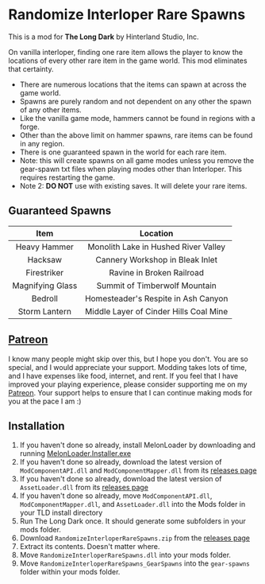 ﻿# Randomize Interloper Rare Spawns

This is a mod for **The Long Dark** by Hinterland Studio, Inc.

On vanilla interloper, finding one rare item allows the player to know the locations of every other rare item in the game world. This mod eliminates that certainty.

* There are numerous locations that the items can spawn at across the game world.
* Spawns are purely random and not dependent on any other the spawn of any other items.
* Like the vanilla game mode, hammers cannot be found in regions with a forge.
* Other than the above limit on hammer spawns, rare items can be found in any region.
* There is one guaranteed spawn in the world for each rare item.
* Note: this will create spawns on all game modes unless you remove the gear-spawn txt files when playing modes other than Interloper. This requires restarting the game.
* Note 2: **DO NOT** use with existing saves. It will delete your rare items.

## Guaranteed Spawns

| Item | Location |
| :---: | :-----: |
| Heavy Hammer | Monolith Lake in Hushed River Valley |
| Hacksaw | Cannery Workshop in Bleak Inlet |
| Firestriker | Ravine in Broken Railroad |
| Magnifying Glass | Summit of Timberwolf Mountain |
| Bedroll | Homesteader's Respite in Ash Canyon |
| Storm Lantern | Middle Layer of Cinder Hills Coal Mine |

## [Patreon](https://www.patreon.com/ds5678)

I know many people might skip over this, but I hope you don't. You are so special, and I would appreciate your support. Modding takes lots of time, and I have expenses like food, internet, and rent. If you feel that I have improved your playing experience, please consider supporting me on my [Patreon](https://www.patreon.com/ds5678). Your support helps to ensure that I can continue making mods for you at the pace I am :)

## Installation

1. If you haven't done so already, install MelonLoader by downloading and running [MelonLoader.Installer.exe](https://github.com/HerpDerpinstine/MelonLoader/releases/latest/download/MelonLoader.Installer.exe)
2. If you haven't done so already, download the latest version of `ModComponentAPI.dll` and `ModComponentMapper.dll` from its [releases page](https://github.com/ds5678/ModComponent/releases)
3. If you haven't done so already, download the latest version of `AssetLoader.dll` from its [releases page](https://github.com/ds5678/AssetLoader/releases)
4. If you haven't done so already, move `ModComponentAPI.dll`, `ModComponentMapper.dll`, and `AssetLoader.dll` into the Mods folder in your TLD install directory
5. Run The Long Dark once. It should generate some subfolders in your mods folder.
6. Download `RandomizeInterloperRareSpawns.zip` from the [releases page](https://github.com/ds5678/RandomizeInterloperRareSpawns/releases)
7. Extract its contents. Doesn't matter where.
8. Move `RandomizeInterloperRareSpawns.dll` into your mods folder.
9. Move `RandomizeInterloperRareSpawns_GearSpawns` into the `gear-spawns` folder within your mods folder.